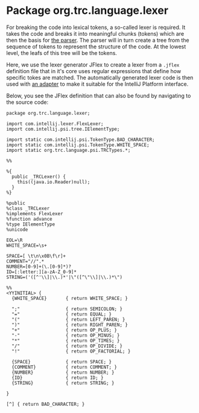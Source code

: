 # Package org.trc.language.lexer

For breaking the code into lexical tokens, a so-called lexer is required.
It takes the code and breaks it into meaningful chunks (tokens) which are then the basis
for [the parser](org.trc.language.parser).
The parser will in turn create a tree from the sequence of tokens to represent the structure
of the code.
At the lowest level, the leafs of this tree will be the tokens.

Here, we use the lexer generator JFlex to create a lexer from a `.jflex` definition file that in it's
core uses regular expressions that define how specific tokes are matched.
The automatically generated lexer code is then used with [an adapter](org.trc.language.lexer.TRCLexerAdapter) to
make it suitable for the IntelliJ Platform interface.

Below, you see the JFlex definition that can also be found by navigating to the source code:

```jflex
package org.trc.language.lexer;

import com.intellij.lexer.FlexLexer;
import com.intellij.psi.tree.IElementType;

import static com.intellij.psi.TokenType.BAD_CHARACTER;
import static com.intellij.psi.TokenType.WHITE_SPACE;
import static org.trc.language.psi.TRCTypes.*;

%%

%{
  public _TRCLexer() {
    this((java.io.Reader)null);
  }
%}

%public
%class _TRCLexer
%implements FlexLexer
%function advance
%type IElementType
%unicode

EOL=\R
WHITE_SPACE=\s+

SPACE=[ \t\n\x0B\f\r]+
COMMENT="//".*
NUMBER=[0-9]+(\.[0-9]*)?
ID=[:letter:][a-zA-Z_0-9]*
STRING=('([^'\\]|\\.)*'|\"([^\"\\]|\\.)*\")

%%
<YYINITIAL> {
  {WHITE_SPACE}       { return WHITE_SPACE; }

  ";"                 { return SEMICOLON; }
  "="                 { return EQUAL; }
  "("                 { return LEFT_PAREN; }
  ")"                 { return RIGHT_PAREN; }
  "+"                 { return OP_PLUS; }
  "-"                 { return OP_MINUS; }
  "*"                 { return OP_TIMES; }
  "/"                 { return OP_DIVIDE; }
  "!"                 { return OP_FACTORIAL; }

  {SPACE}             { return SPACE; }
  {COMMENT}           { return COMMENT; }
  {NUMBER}            { return NUMBER; }
  {ID}                { return ID; }
  {STRING}            { return STRING; }

}

[^] { return BAD_CHARACTER; }
```
